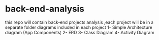 # back-end-analysis
this repo will contain back-end projects analysis ,each project will be in a separate folder
diagrams included in each project
1- Simple Architecture diagram (App Components)
2- ERD
3- Class Diagram
4- Activity Diagram
